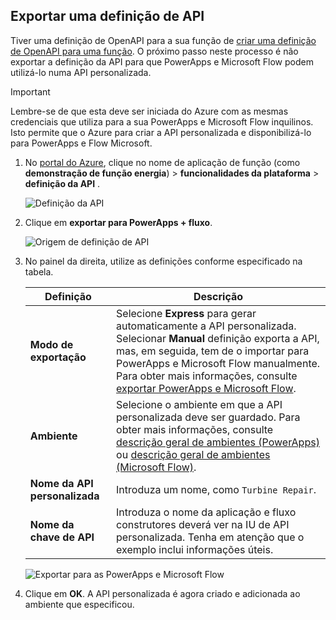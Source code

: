## <a name="export-an-api-definition"></a>Exportar uma definição de API
Tiver uma definição de OpenAPI para a sua função de [criar uma definição de OpenAPI para uma função](../articles/azure-functions/functions-openapi-definition.md). O próximo passo neste processo é não exportar a definição da API para que PowerApps e Microsoft Flow podem utilizá-lo numa API personalizada.

> [!IMPORTANT]
> Lembre-se de que esta deve ser iniciada do Azure com as mesmas credenciais que utiliza para a sua PowerApps e Microsoft Flow inquilinos. Isto permite que o Azure para criar a API personalizada e disponibilizá-lo para PowerApps e Flow Microsoft.

1. No [portal do Azure](https://portal.azure.com), clique no nome de aplicação de função (como **demonstração de função energia**) > **funcionalidades da plataforma** > **definição da API** .

    ![Definição da API](media/functions-export-api-definition/api-definition.png)

1. Clique em **exportar para PowerApps + fluxo**.

    ![Origem de definição de API](media/functions-export-api-definition/export-api-1.png)

1. No painel da direita, utilize as definições conforme especificado na tabela.

    |Definição|Descrição|
    |--------|------------|
    |**Modo de exportação**|Selecione **Express** para gerar automaticamente a API personalizada. Selecionar **Manual** definição exporta a API, mas, em seguida, tem de o importar para PowerApps e Microsoft Flow manualmente. Para obter mais informações, consulte [exportar PowerApps e Microsoft Flow](../articles/azure-functions/app-service-export-api-to-powerapps-and-flow.md).|
    |**Ambiente**|Selecione o ambiente em que a API personalizada deve ser guardado. Para obter mais informações, consulte [descrição geral de ambientes (PowerApps)](https://powerapps.microsoft.com/tutorials/environments-overview/) ou [descrição geral de ambientes (Microsoft Flow)](https://us.flow.microsoft.com/documentation/environments-overview-admin/).|
    |**Nome da API personalizada**|Introduza um nome, como `Turbine Repair`.|
    |**Nome da chave de API**|Introduza o nome da aplicação e fluxo construtores deverá ver na IU de API personalizada. Tenha em atenção que o exemplo inclui informações úteis.|
 
    ![Exportar para as PowerApps e Microsoft Flow](media/functions-export-api-definition/export-api-2.png)

1. Clique em **OK**. A API personalizada é agora criado e adicionada ao ambiente que especificou.